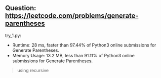 Question: https://leetcode.com/problems/generate-parentheses
---

try_1.py:

* Runtime: 28 ms, faster than 97.44% of Python3 online submissions for Generate Parentheses.
* Memory Usage: 13.2 MB, less than 91.11% of Python3 online submissions for Generate Parentheses.

> using recursive
